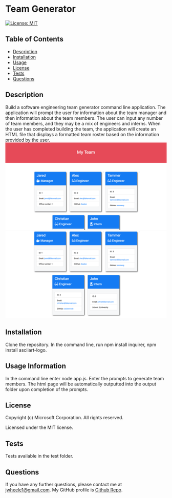 # Team Generator
  [![License: MIT](https://img.shields.io/badge/License-MIT-yellow.svg)](https://opensource.org/licenses/MIT)
  ## Table of Contents
  * [Description](#Description)
  * [Installation](#Installation)
  * [Usage](#Usage)
  * [License](#License)
  * [Tests](#Tests)
  * [Questions](#Questions)
  ## Description
  Build a software engineering team generator command line application. The application will prompt the user for information about the team manager and then information about the team members. The user can input any number of team members, and they may be a mix of engineers and interns. When the user has completed building the team, the application will create an HTML file that displays a formatted team roster based on the information provided by the user.
  ![Example One](Assets/10-OOP-homework-demo-1.png)
  ![Example Two](Assets/10-OOP-homework-demo-2.png)
  ## Installation
  Clone the repository. In the command line, run npm install inquirer, npm install asciiart-logo. 
  ## Usage Information
  In the command line enter node app.js. Enter the prompts to generate team members. The html page will be automatically outputted into the output folder upon completion of the prompts.
  ## License
  Copyright (c) Microsoft Corporation. All rights reserved.
  
  Licensed under the MIT license.
  ## Tests
  Tests available in the test folder.
  ## Questions
  If you have any further questions, please contact me at jwheele1@gmail.com.
  My GitHub profile is [Github Repo](https://github.com/jrtwheeler).
